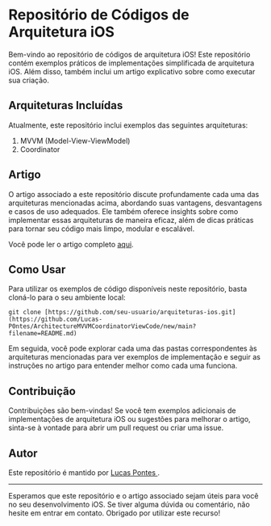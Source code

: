 # Repositório de Códigos de Arquitetura iOS

Bem-vindo ao repositório de códigos de arquitetura iOS! Este repositório contém exemplos práticos de implementações simplificada de arquitetura iOS. Além disso, também inclui um artigo explicativo sobre como executar sua criação.

## Arquiteturas Incluídas

Atualmente, este repositório inclui exemplos das seguintes arquiteturas:
1. MVVM (Model-View-ViewModel)
2. Coordinator

## Artigo

O artigo associado a este repositório discute profundamente cada uma das arquiteturas mencionadas acima, abordando suas vantagens, desvantagens e casos de uso adequados. Ele também oferece insights sobre como implementar essas arquiteturas de maneira eficaz, além de dicas práticas para tornar seu código mais limpo, modular e escalável.

Você pode ler o artigo completo [aqui](link_para_o_artigo).

## Como Usar

Para utilizar os exemplos de código disponíveis neste repositório, basta cloná-lo para o seu ambiente local:

```
git clone [https://github.com/seu-usuario/arquiteturas-ios.git](https://github.com/Lucas-P0ntes/ArchitectureMVVMCoordinatorViewCode/new/main?filename=README.md)
```

Em seguida, você pode explorar cada uma das pastas correspondentes às arquiteturas mencionadas para ver exemplos de implementação e seguir as instruções no artigo para entender melhor como cada uma funciona.

## Contribuição

Contribuições são bem-vindas! Se você tem exemplos adicionais de implementações de arquitetura iOS ou sugestões para melhorar o artigo, sinta-se à vontade para abrir um pull request ou criar uma issue.

## Autor

Este repositório é mantido por [Lucas Pontes ](https://www.linkedin.com/in/lucas-pontes-7523411a0/).

---

Esperamos que este repositório e o artigo associado sejam úteis para você no seu desenvolvimento iOS. Se tiver alguma dúvida ou comentário, não hesite em entrar em contato. Obrigado por utilizar este recurso!
